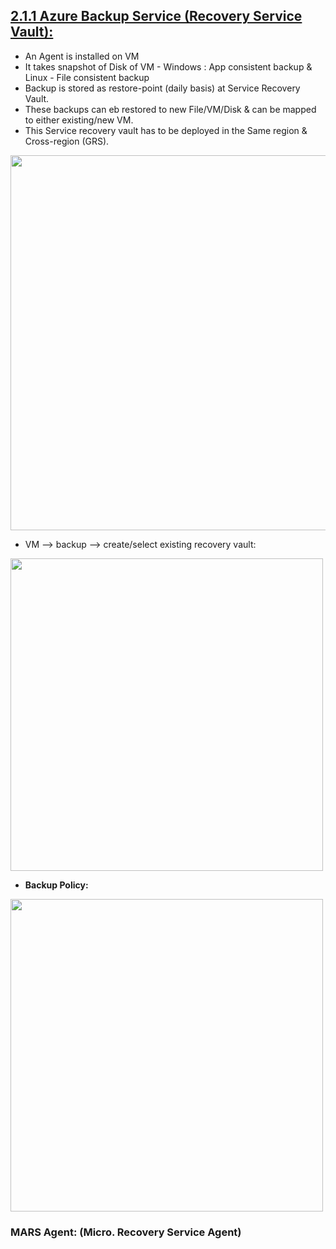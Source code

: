 
## [2.1.1 Azure Backup Service (Recovery Service Vault):](https://docs.microsoft.com/en-us/azure/backup/backup-overview)

* An Agent is installed on VM
* It takes snapshot of Disk of VM - Windows : App consistent backup & Linux - File consistent backup
* Backup is stored as restore-point (daily basis) at Service Recovery Vault.
* These backups can eb restored to new File/VM/Disk & can be mapped to either existing/new VM.
* This Service recovery vault has to be deployed in the Same region & Cross-region (GRS).
 


<img src="https://user-images.githubusercontent.com/24938159/119226591-8a19d700-bb27-11eb-91a1-35d67aafa116.png" width="600">

* VM --> backup --> create/select existing recovery vault:

<img src="https://user-images.githubusercontent.com/24938159/119226972-6061af80-bb29-11eb-828e-0fc931804030.png" width="500">

* **Backup Policy:**

<img src="https://user-images.githubusercontent.com/24938159/119227183-54c2b880-bb2a-11eb-9d46-eb8722d7e46e.png" width="500">


### MARS Agent: (Micro. Recovery Service Agent)

